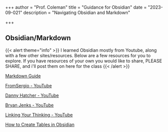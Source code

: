 +++
author = "Prof. Coleman"
title = "Guidance for Obsidian"
date = "2023-09-021"
description = "Navigating Obsidian and Markdown"

+++



## Obsidian/Markdown 

{{< alert theme="info" >}} I learned Obsidian mostly from Youtube, along with a few other sites/resources. Below are a few resources for you to explore. If you have resources of your own you would like to share, PLEASE SHARE, and i'll post them on here for the class {{< /alert >}}


[Markdown Guide](https://www.markdownguide.org/)

[FromSergio - YouTube](https://www.youtube.com/@FromSergio)

[Danny Hatcher - YouTube](https://www.youtube.com/@DannyHatcher)

[Bryan Jenks - YouTube](https://www.youtube.com/@BryanJenksTech)

[Linking Your Thinking - YouTube](https://www.youtube.com/@linkingyourthinking)

[How to Create Tables in Obsidian](https://www.makeuseof.com/how-to-create-tables-obsidian/#:~:text=To%20create%20a%20table%20in,header%20row%20from%20the%20rest.)
